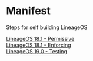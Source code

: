 # Manifest
Steps for self building LineageOS

[LineageOS 18.1 - Permissive](https://github.com/Galaxy-J5-Unofficial-LineageOS/Manifest/blob/main/LOS-18.1-Permissive.md) <br/>
[LineageOS 18.1 - Enforcing](https://github.com/Galaxy-J5-Unofficial-LineageOS/Manifest/blob/main/LOS-18.1-Enforcing.md) <br/>
[LineageOS 19.0 - Testing](https://github.com/Galaxy-J5-Unofficial-LineageOS/Manifest/blob/main/LOS-19.0-Permissive.md)
